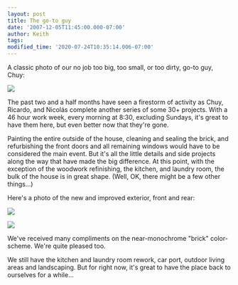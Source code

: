 ```yaml
---
layout: post
title: The go-to guy
date: '2007-12-05T11:45:00.000-07:00'
author: Keith
tags:
modified_time: '2020-07-24T10:35:14.006-07:00'
---
```

A classic photo of our no job too big, too small, or too dirty, go-to
guy, Chuy:

[![]({{site.baseurl}}/assets/images/IMG_4999.JPG)]({{site.baseurl}}/assets/images/IMG_4999.JPG)

The past two and a half months have seen a firestorm of activity as
Chuy, Ricardo, and Nicolás complete another series of some 30+ projects.
With a 46 hour work week, every morning at 8:30, excluding Sundays, it's
great to have them here, but even better now that they're gone.

Painting the entire outside of the house, cleaning and sealing the
brick, and refurbishing the front doors and all remaining windows would
have to be considered the main event. But it's all the little details
and side projects along the way that have made the big difference. At
this point, with the exception of the woodwork refinishing, the kitchen,
and laundry room, the bulk of the house is in great shape. (Well, OK,
there might be a few other things...)

Here's a photo of the new and improved exterior, front and rear:

[![]({{site.baseurl}}/assets/images/IMG_5144.JPG)]({{site.baseurl}}/assets/images/IMG_5144.JPG)

[![]({{site.baseurl}}/assets/images/IMG_5150.JPG)]({{site.baseurl}}/assets/images/IMG_5150.JPG)

We've received many compliments on the near-monochrome "brick"
color-scheme. We're quite pleased too.

We still have the kitchen and laundry room rework, car port, outdoor
living areas and landscaping. But for right now, it's great to have the
place back to ourselves for a while...
